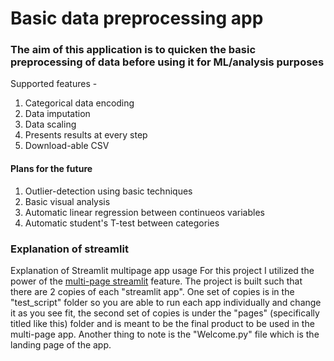 # Basic data preprocessing app
### The aim of this application is to quicken the basic preprocessing of data before using it for ML/analysis purposes
Supported features - 
1. Categorical data encoding
2. Data imputation
3. Data scaling
4. Presents results at every step
5. Download-able CSV


#### Plans for the future
1. Outlier-detection using basic techniques
2. Basic visual analysis
3. Automatic linear regression between continueos variables
4. Automatic student's T-test between categories



### Explanation of streamlit 
Explanation of Streamlit multipage app usage
For this project I utilized the power of the [multi-page streamlit](https://docs.streamlit.io/library/get-started/multipage-apps) feature. The project is built such that there are 2 copies of each "streamlit app". One set of copies is in the "test_script" folder so you are able to run each app individually and change it as you see fit, the second set of copies is under the "pages" (specifically titled like this) folder and is meant to be the final product to be used in the multi-page app. Another thing to note is the "Welcome.py" file which is the landing page of the app.
